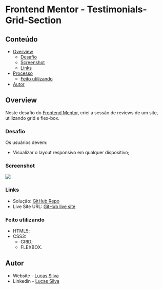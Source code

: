 # Frontend Mentor - Testimonials-Grid-Section

## Conteúdo

- [Overview](#overview)
  - [Desafio](#desafio)
  - [Screenshot](#screenshot)
  - [Links](#links)
- [Processo](#processo)
  - [Feito utilizando](#feito-utilizando)
- [Autor](#autor)

## Overview

Neste desafio do [Frontend Mentor](https://www.frontendmentor.io/), criei a sessão de reviews de um site, utilizando grid e flex-box.

### Desafio

Os usuários devem:

- Visualizar o layout responsivo em qualquer dispositivo;

### Screenshot

![](./images/Screenshot/Screenshot%202022-10-29%20at%2012-15-37%20Frontend%20Mentor%20card%20Grid%20Section.png)

### Links

- Solução: [GitHub Repo](https://github.com/lucasfs022/Testimonial-Grid_Section)
- Live Site URL: [GitHub live site](https://lucasfs022.github.io/Testimonial-Grid_Section/)

### Feito utilizando

- HTML5; 
- CSS3:
    - GRID;
    - FLEXBOX.

## Autor

- Website - [Lucas Silva](https://www.lfsdev.com.br)
- Linkedin - [Lucas Silva](https://www.linkedin.com/in/lucas-silva-658980161)
